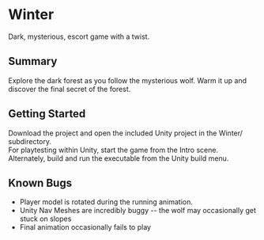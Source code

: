 # Winter
Dark, mysterious, escort game with a twist.

## Summary
Explore the dark forest as you follow the mysterious wolf.  Warm it up and discover the final secret of the forest.  

## Getting Started
Download the project and open the included Unity project in the Winter/ subdirectory.  
For playtesting within Unity, start the game from the Intro scene.  
Alternately, build and run the executable from the Unity build menu.  

## Known Bugs
- Player model is rotated during the running animation.
- Unity Nav Meshes are incredibly buggy -- the wolf may occasionally get stuck on slopes
- Final animation occasionally fails to play
